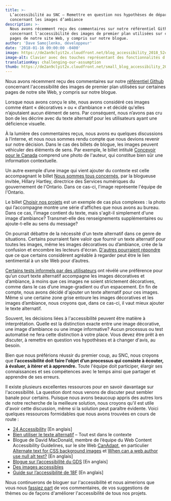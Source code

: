 ```yaml
---
title: >-
  L’accessibilité au SNC – Remettre en question nos hypothèses de départ
  concernant les images d’ambiance
description: >-
  Nous avons récemment reçu des commentaires sur notre référentiel Github
  concernant l'accessibilité des images de premier plan utilisées sur certaines
  pages de notre site Web, y compris sur notre blogue.
author: 'Dave Samojlenko, développeur'
date: '2018-01-16 09:00:00 -0400'
image: https://de2an9clyit2x.cloudfront.net/blog_accessibility_2018_52c1550c88.jpg
image-alt: Clavier avec des touches représentant des fonctionnalités d'accessibilité
translationKey: challenging-our-assumption
thumb: https://de2an9clyit2x.cloudfront.net/small_blog_accessibility_2018_52c1550c88.jpg
---
```


Nous avons récemment reçu des commentaires sur notre [référentiel Github](https://github.com/cds-snc/digital-canada-ca) concernant l'accessibilité des images de premier plan utilisées sur certaines pages de notre site Web, y compris sur notre blogue.

Lorsque nous avons conçu le site, nous avons considéré ces images comme étant «&nbsp;décoratives&nbsp;» ou «&nbsp;d’ambiance&nbsp;» et décidé qu'elles n’ajoutaient aucun élément de sens. Par conséquent, nous n’avons pas cru bon de les décrire avec du texte alternatif pour les utilisateurs ayant une déficience visuelle.

À la lumière des commentaires reçus, nous avons eu quelques discussions à l’interne, et nous nous sommes rendu compte  que nous devions revenir sur notre décision. Dans le cas des billets de blogue, les images peuvent véhiculer des éléments de sens. Par exemple, le billet intitulé [Concevoir pour le Canada](/2017/09/21/concevoir-pour-le-canada/) comprend une photo de l'auteur, qui constitue bien sûr une information contextuelle.

Un autre exemple d’une image qui vient ajouter du contexte est celle accompagnant le billet [Nous sommes tous concernés](/2017/11/20/nous-sommes-tous-concernes/), par la blogueuse invitée, Hillary Hartley, directrice des Services numériques du gouvernement de l'Ontario. Dans ce cas-ci, l'image représente l'équipe de l'Ontario.

Le billet [Choisir nos projets](/2017/08/24/choisir-nos-projets/) est un exemple de cas plus complexes&nbsp;: la photo qui l’accompagne montre une série d'affiches que nous avons au bureau. Dans ce cas, l'image contient du texte, mais s'agit-il simplement d'une image d’ambiance? Transmet-elle des renseignements supplémentaires ou ajoute-t-elle au sens du message?

On pourrait débattre de la nécessité d'un texte alternatif dans ce genre de situations. Certains pourraient faire valoir que fournir un texte alternatif pour toutes les images, même les images décoratives ou d’ambiance, crée de la confusion et encombre les lecteurs d'écran. [D'autres pourraient répondre](https://tink.uk/text-descriptions-emotion-rich-images/) que ce que certains considèrent agréable à regarder peut être le lien sentimental à un site Web pour d’autres.

[Certains tests informels par des utilisateurs](http://www.davidmacd.com/blog/what-is-pure-decoration-alt-text-in-wcag.html) ont révélé une préférence pour qu’un court texte alternatif accompagne les images décoratives et d’ambiance, à moins que ces images ne soient strictement décoratives, comme dans le cas d’une image-gradient ou d’un espacement. En fin de compte, nous avons décidé d'ajouter un texte alternatif pour ces images. Même si une certaine zone grise entoure les images décoratives et les images d’ambiance, nous croyons que, dans ce cas-ci, il vaut mieux ajouter le texte alternatif.

Souvent, les décisions liées à l'accessibilité peuvent être matière à interprétation. Quelle est la distinction exacte entre une image décorative, une image d’ambiance ou une image informative? Aucun processus ou test automatisé ne fera cette distinction à votre place. Vous devez être prêt à en discuter, à remettre en question vos hypothèses et à changer d'avis, au besoin.

Bien que nous préférions réussir du premier coup, au SNC, nous croyons que **l’accessibilité doit faire l’objet d’un processus qui consiste à écouter, à évaluer, à itérer et à apprendre.** Toute l'équipe doit participer, élargir ses connaissances et ses compétences avec le temps ainsi que partager et apprendre de ses erreurs.

Il existe plusieurs excellentes ressources pour en savoir davantage sur l'accessibilité. La question dont nous venons de discuter peut sembler banale pour certains. Puisque nous avons beaucoup appris des autres lors de notre recherche de la meilleure solution, nous croyons qu'il est utile d'avoir cette discussion, même si la solution peut paraître évidente. Voici quelques ressources formidables que nous avons trouvées en cours de route&nbsp;:


* [24 Accessibility](https://www.24a11y.com/) [En anglais]
* [Bien utiliser le texte alternatif](http://www.pompage.net/traduction/Bien-utiliser-le-texte-alternatif#contexte) – Tout est dans le contexte
* Blogue de David MacDonald, membre de l’équipe du Web Content Accessibility Guidelines, sur le site Web [CanAdapt](http://www.davidmacd.com/index.html#blog), en particulier [Alternate text for CSS background images](http://www.davidmacd.com/blog/alternate-text-for-css-background-images.html) et [When can a web author use null alt text?](http://www.davidmacd.com/blog/what-is-pure-decoration-alt-text-in-wcag.html) [En anglais]
* [Blogue sur l’accessibilité du GDS](https://accessibility.blog.gov.uk/) [En anglais]
* [Des images accessibles](https://openweb.eu.org/articles/accessibilite_images)
* [Guide sur l’accessibilité de 18F](https://accessibility.18f.gov/) [En anglais]


Nous continuerons de bloguer sur l'accessibilité et nous aimerions que vous nous [fassiez part](mailto:cds-snc@servicecanada.gc.ca) de vos commentaires, de vos suggestions de thèmes ou de façons d'améliorer l'accessibilité de tous nos projets.


